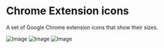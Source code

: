 # Chrome Extension icons

A set of Google Chrome extension icons that show their sizes.

![Image](../master/icon16.png?raw=true)
![Image](../master/icon16.png?raw=true)
![Image](../master/icon16.png?raw=true)
